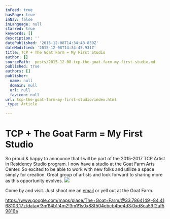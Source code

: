 ```yaml
---
inFeed: true
hasPage: true
inNav: false
inLanguage: null
starred: true
keywords: []
description: ''
datePublished: '2015-12-08T14:34:48.850Z'
dateModified: '2015-12-08T14:34:45.931Z'
title: TCP + The Goat Farm = My First Studio
author: []
sourcePath: _posts/2015-12-08-tcp-the-goat-farm-my-first-studio.md
published: true
authors: []
publisher:
  name: null
  domain: null
  url: null
  favicon: null
url: tcp-the-goat-farm-my-first-studio/index.html
_type: Article

---
```

# TCP + The Goat Farm = My First Studio

So proud & happy to announce that I will be part of the 2015-2017 TCP Artist in Residency Studio program. I now have a studio at the Goat Farm Arts Center. So excited to be able to work with new folks and utilize a space simply for creation. Great group of artists and look forward to sharing more as this opportunity evolves.
![](https://s3-us-west-2.amazonaws.com/the-grid-img/p/c373b552165dc6f37eb30e726e9e32f9f7924204.jpg)

Come by and visit. Just shoot me an [email][0] or yell out at the Goat Farm.

https://www.google.com/maps/place/The+Goat+Farm/@33.7864149,-84.4168103,17z/data=!3m1!4b1!4m2!3m1!1s0x88f504ebcb4be4d3:0xd8ca59f2af59816a

[0]: mailto:info@johntindel.com